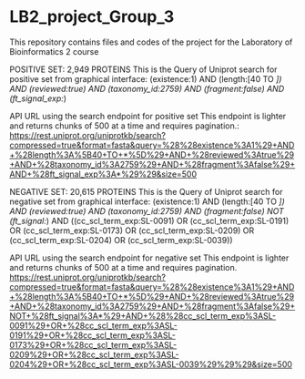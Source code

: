 # LB2_project_Group_3
This repository contains files and codes of the project for the Laboratory of Bioinformatics 2 course


POSITIVE SET: 2,949  PROTEINS
This is the Query of Uniprot search for positive set from graphical interface:
(existence:1) AND (length:[40 TO *]) AND (reviewed:true) AND (taxonomy_id:2759) AND (fragment:false) AND (ft_signal_exp:*)

API URL using the search endpoint for positive set
This endpoint is lighter and returns chunks of 500 at a time and requires pagination.:
https://rest.uniprot.org/uniprotkb/search?compressed=true&format=fasta&query=%28%28existence%3A1%29+AND+%28length%3A%5B40+TO+*%5D%29+AND+%28reviewed%3Atrue%29+AND+%28taxonomy_id%3A2759%29+AND+%28fragment%3Afalse%29+AND+%28ft_signal_exp%3A*%29%29&size=500



NEGATIVE SET: 20,615 PROTEINS
This is the Query of Uniprot search for negative set from graphical interface:
(existence:1) AND (length:[40 TO *]) AND (reviewed:true) AND (taxonomy_id:2759) AND (fragment:false) NOT (ft_signal:*) AND ((cc_scl_term_exp:SL-0091) OR (cc_scl_term_exp:SL-0191) OR (cc_scl_term_exp:SL-0173) OR (cc_scl_term_exp:SL-0209) OR (cc_scl_term_exp:SL-0204) OR (cc_scl_term_exp:SL-0039))

API URL using the search endpoint for negative set
This endpoint is lighter and returns chunks of 500 at a time and requires pagination.
https://rest.uniprot.org/uniprotkb/search?compressed=true&format=fasta&query=%28%28existence%3A1%29+AND+%28length%3A%5B40+TO+*%5D%29+AND+%28reviewed%3Atrue%29+AND+%28taxonomy_id%3A2759%29+AND+%28fragment%3Afalse%29+NOT+%28ft_signal%3A*%29+AND+%28%28cc_scl_term_exp%3ASL-0091%29+OR+%28cc_scl_term_exp%3ASL-0191%29+OR+%28cc_scl_term_exp%3ASL-0173%29+OR+%28cc_scl_term_exp%3ASL-0209%29+OR+%28cc_scl_term_exp%3ASL-0204%29+OR+%28cc_scl_term_exp%3ASL-0039%29%29%29&size=500

